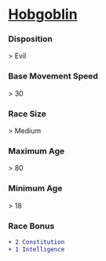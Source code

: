 # **[Hobgoblin](https://www.dndbeyond.com/races/hobgoblin)**
### **Disposition**
\> Evil
### **Base Movement Speed**
\> 30
### **Race Size**
\> Medium
### **Maximum Age**
\> 80
### **Minimum Age**
\> 18
### **Race Bonus**
```diff
+ 2 Constitution
+ 1 Intelligence
```
